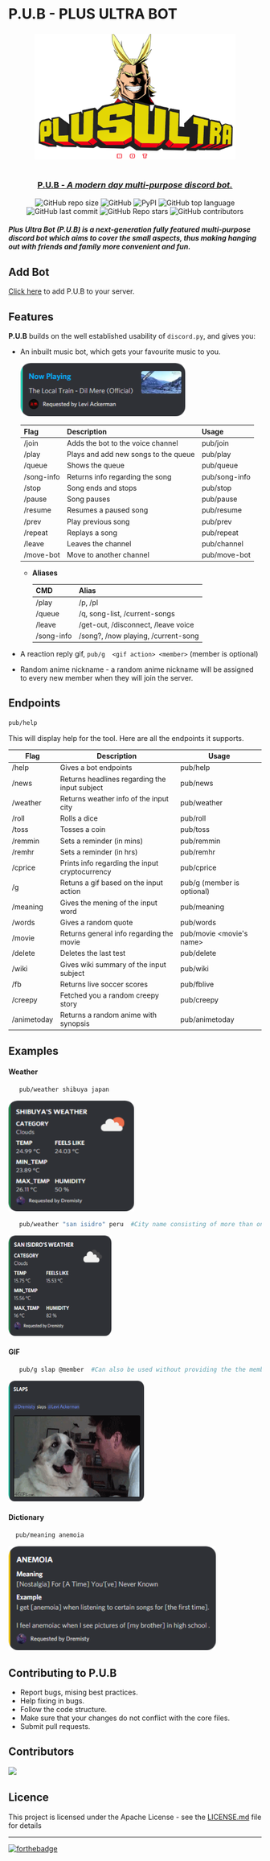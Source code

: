 <h1 align="left">P.U.B - PLUS ULTRA BOT</h1>

<div align="center">
  
  <h3 align="center">
    <img src="Assets/Plus Ultra Bot.png" alt="PLUS ULTRA" width = 400px, height = 250px></a><br>
    <br>
   <p align="center" ><ins><strong>P.U.B</strong> <em>- A modern day multi-purpose discord bot.</em></ins></p>
  </h3>

 
  ![GitHub repo size](https://img.shields.io/github/repo-size/AkshatJoshi2000/P.U.B---Plus-Ultra-Bot)
  ![GitHub](https://img.shields.io/github/license/AkshatJoshi2000/P.U.B---Plus-Ultra-Bot)
  ![PyPI](https://img.shields.io/pypi/v/selenium?color=%09&label=selenium&style=flat)
  ![GitHub top language](https://img.shields.io/github/languages/top/AkshatJoshi2000/P.U.B---Plus-Ultra-Bot)
  ![GitHub last commit](https://img.shields.io/github/last-commit/AkshatJoshi2000/P.U.B---Plus-Ultra-Bot)
  ![GitHub Repo stars](https://img.shields.io/github/stars/AkshatJoshi2000/P.U.B---Plus-Ultra-Bot?style=social)
  ![GitHub contributors](https://img.shields.io/github/contributors/AkshatJoshi2000/P.U.B---Plus-Ultra-Bot)
  

  <h5 align = "left">Plus Ultra Bot (P.U.B) is a next-generation fully featured multi-purpose discord bot which aims to cover the small aspects, thus making hanging out with friends and family more convenient and fun.
</h5>
</div>

## Add Bot

[Click here](https://discord.com/oauth2/authorize?client_id=753982497842397195&permissions=8&scope=bot) to add P.U.B to your server.

## Features
<strong>P.U.B</strong> builds on the well established usability  of `discord.py`, and gives you:

* An inbuilt music bot, which gets your favourite music to you.

  <img src="Assets/local train song play.png" alt="PLUS ULTRA"></a><br>
   

  | Flag          | Description                         | Usage                         |
  |---------------|-------------------------------------|-------------------------------|
  | /join         | Adds the bot to the voice channel   | pub/join                      |
  | /play         | Plays and add new songs to the queue| pub/play <name of the song>   |
  | /queue        | Shows the queue                     | pub/queue                     |
  | /song-info    | Returns info regarding the song     | pub/song-info                 |
  | /stop         | Song ends and stops                 | pub/stop                      |
  | /pause        | Song pauses                         | pub/pause                     |
  | /resume       | Resumes a paused song               | pub/resume                    |
  | /prev         | Play previous song                  | pub/prev                      |
  | /repeat       | Replays a song                      | pub/repeat                    |
  | /leave        | Leaves the channel                  | pub/channel                   |
  | /move-bot     | Move to another channel             | pub/move-bot <channel name>   |
  
  * <strong>Aliases</strong>
      
     |  CMD       | Alias                                |
     |------------|--------------------------------------|
     | /play      | /p, /pl                              | 
     | /queue     | /q, song-list, /current-songs        |
     | /leave     | /get-out, /disconnect, /leave voice  |
     | /song-info | /song?, /now playing, /current-song  |
     
* A reaction reply gif, `pub/g  <gif action> <member>` (member is optional)
* Random anime nickname - a random anime nickname will be assigned to every new member when they will join the server. 

## Endpoints

```sh
pub/help
```

This will display help for the tool. Here are all the endpoints it supports.

| Flag                    | Description                                             | Usage                                              |
|-------------------------|---------------------------------------------------------|----------------------------------------------------|
| /help                   | Gives a bot endpoints                                   | pub/help                                           |
| /news                   | Returns headlines regarding the input subject           | pub/news <subject>                                 |
| /weather                | Returns weather info of the input city                  | pub/weather <city> <country>                       |
| /roll                   | Rolls a dice                                            | pub/roll                                           |
| /toss                   | Tosses a coin                                           | pub/toss                                           |
| /remmin                 | Sets a reminder (in mins)                               | pub/remmin <time in mins> <text>                   |
| /remhr                  | Sets a reminder (in hrs)                                | pub/remhr <time in hr> <text>                      |
| /cprice                 | Prints info regarding the input cryptocurrency          | pub/cprice <cryptocurrency>                        |
| /g                      | Retuns a gif based on the input action                  | pub/g <gif action> <member> (member is optional)   |
| /meaning                | Gives the mening of the input word                      | pub/meaning <word>                                 |
| /words                  | Gives a random quote                                    | pub/words                                          |
| /movie                  | Returns general info regarding the movie                | pub/movie <movie's name>                           |
| /delete                 | Deletes the last test                                   | pub/delete                                         |
| /wiki                   | Gives wiki summary of the input subject                 | pub/wiki <subject>                                 |
| /fb                     | Returns live soccer scores                              | pub/fblive                                         |
| /creepy                 | Fetched you a random creepy story                       | pub/creepy                                         |
| /animetoday             | Returns a random anime with synopsis                    | pub/animetoday                                     |

<div>
  
  
## Examples

#### Weather
```sh
   pub/weather shibuya japan
 ```
<img src="Assets/Shibuya_weather.png" alt="PLUS ULTRA" width = 250px, height = 220px></a>


```sh
   pub/weather "san isidro" peru  #City name consisting of more than one word must me written in-between ""             
 ```
<img src="Assets/san_isidro.png" alt="PLUS ULTRA" width = 205px, height = 200px></a>

#### GIF
```sh
   pub/g slap @member  #Can also be used without providing the the member argument           
 ```
 <img src="Assets/gif.png" alt="PLUS ULTRA" width = 270px, height = 240px></a>
</div>

 
#### Dictionary
 ```sh
   pub/meaning anemoia          
 ```
 <img src="Assets/meaning.png" alt="PLUS ULTRA"></a>


## Contributing to P.U.B

* Report bugs, mising best practices.
* Help fixing in bugs.
* Follow the code structure.
* Make sure that your changes do not conflict with the core files.
* Submit pull requests.

## Contributors
<a href="https://github.com/AkshatJoshi2000/P.U.B---Plus-Ultra-Bot/graphs/contributors">
  <img src="https://contributors-img.web.app/image?repo=AkshatJoshi2000/P.U.B---Plus-Ultra-Bot" />
</a>

## Licence
This project is licensed under the Apache License - see the [LICENSE.md](LICENSE.md) file for details

---
[![forthebadge](https://forthebadge.com/images/badges/built-with-love.svg)](https://forthebadge.com)
